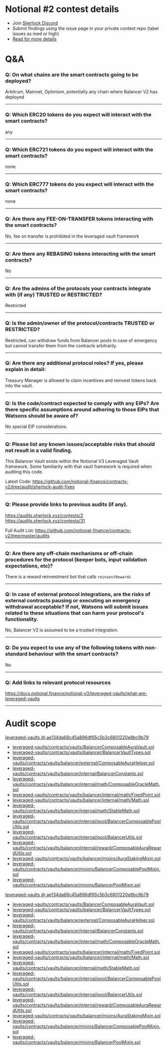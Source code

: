 
# Notional #2 contest details

- Join [Sherlock Discord](https://discord.gg/MABEWyASkp)
- Submit findings using the issue page in your private contest repo (label issues as med or high)
- [Read for more details](https://docs.sherlock.xyz/audits/watsons)

# Q&A

### Q: On what chains are the smart contracts going to be deployed?
Arbitrum, Mainnet, Optimism, potentially any chain where Balancer V2 has deployed
___

### Q: Which ERC20 tokens do you expect will interact with the smart contracts? 
any
___

### Q: Which ERC721 tokens do you expect will interact with the smart contracts? 
none
___

### Q: Which ERC777 tokens do you expect will interact with the smart contracts? 
none
___

### Q: Are there any FEE-ON-TRANSFER tokens interacting with the smart contracts?

No, fee on transfer is prohibited in the leveraged vault framework
___

### Q: Are there any REBASING tokens interacting with the smart contracts?

No
___

### Q: Are the admins of the protocols your contracts integrate with (if any) TRUSTED or RESTRICTED?
Restricted
___

### Q: Is the admin/owner of the protocol/contracts TRUSTED or RESTRICTED?
Restricted, can withdraw funds from Balancer pools in case of emergency but cannot transfer them from the contracts arbitrarily.
___

### Q: Are there any additional protocol roles? If yes, please explain in detail:
Treasury Manager is allowed to claim incentives and reinvest tokens back into the vault.
___

### Q: Is the code/contract expected to comply with any EIPs? Are there specific assumptions around adhering to those EIPs that Watsons should be aware of?
No special EIP considerations.
___

### Q: Please list any known issues/acceptable risks that should not result in a valid finding.
This Balancer Vault exists within the Notional V3 Leveraged Vault framework. Some familiarity with that vault framework is required when auditing this code.

Latest Code:
https://github.com/notional-finance/contracts-v2/tree/audit/sherlock-audit-fixes
___

### Q: Please provide links to previous audits (if any).
https://audits.sherlock.xyz/contests/2
https://audits.sherlock.xyz/contests/31

Full Audit List:
https://github.com/notional-finance/contracts-v2/tree/master/audits
___

### Q: Are there any off-chain mechanisms or off-chain procedures for the protocol (keeper bots, input validation expectations, etc)?
There is a reward reinvestment bot that calls `reinvestRewards`
___

### Q: In case of external protocol integrations, are the risks of external contracts pausing or executing an emergency withdrawal acceptable? If not, Watsons will submit issues related to these situations that can harm your protocol's functionality.
No, Balancer V2 is assumed to be a trusted integration.
___

### Q: Do you expect to use any of the following tokens with non-standard behaviour with the smart contracts?
No
___

### Q: Add links to relevant protocol resources
https://docs.notional.finance/notional-v3/leveraged-vaults/what-are-leveraged-vaults
___



# Audit scope


[leveraged-vaults @ ae134da68c45a896df65c5b3c6801220e8bc9b79](https://github.com/notional-finance/leveraged-vaults/tree/ae134da68c45a896df65c5b3c6801220e8bc9b79)
- [leveraged-vaults/contracts/vaults/BalancerComposableAuraVault.sol](leveraged-vaults/contracts/vaults/BalancerComposableAuraVault.sol)
- [leveraged-vaults/contracts/vaults/balancer/BalancerVaultTypes.sol](leveraged-vaults/contracts/vaults/balancer/BalancerVaultTypes.sol)
- [leveraged-vaults/contracts/vaults/balancer/external/ComposableAuraHelper.sol](leveraged-vaults/contracts/vaults/balancer/external/ComposableAuraHelper.sol)
- [leveraged-vaults/contracts/vaults/balancer/internal/BalancerConstants.sol](leveraged-vaults/contracts/vaults/balancer/internal/BalancerConstants.sol)
- [leveraged-vaults/contracts/vaults/balancer/internal/math/ComposableOracleMath.sol](leveraged-vaults/contracts/vaults/balancer/internal/math/ComposableOracleMath.sol)
- [leveraged-vaults/contracts/vaults/balancer/internal/math/FixedPoint.sol](leveraged-vaults/contracts/vaults/balancer/internal/math/FixedPoint.sol)
- [leveraged-vaults/contracts/vaults/balancer/internal/math/Math.sol](leveraged-vaults/contracts/vaults/balancer/internal/math/Math.sol)
- [leveraged-vaults/contracts/vaults/balancer/internal/math/StableMath.sol](leveraged-vaults/contracts/vaults/balancer/internal/math/StableMath.sol)
- [leveraged-vaults/contracts/vaults/balancer/internal/pool/BalancerComposablePoolUtils.sol](leveraged-vaults/contracts/vaults/balancer/internal/pool/BalancerComposablePoolUtils.sol)
- [leveraged-vaults/contracts/vaults/balancer/internal/pool/BalancerUtils.sol](leveraged-vaults/contracts/vaults/balancer/internal/pool/BalancerUtils.sol)
- [leveraged-vaults/contracts/vaults/balancer/internal/reward/ComposableAuraRewardUtils.sol](leveraged-vaults/contracts/vaults/balancer/internal/reward/ComposableAuraRewardUtils.sol)
- [leveraged-vaults/contracts/vaults/balancer/mixins/AuraStakingMixin.sol](leveraged-vaults/contracts/vaults/balancer/mixins/AuraStakingMixin.sol)
- [leveraged-vaults/contracts/vaults/balancer/mixins/BalancerComposablePoolMixin.sol](leveraged-vaults/contracts/vaults/balancer/mixins/BalancerComposablePoolMixin.sol)
- [leveraged-vaults/contracts/vaults/balancer/mixins/BalancerPoolMixin.sol](leveraged-vaults/contracts/vaults/balancer/mixins/BalancerPoolMixin.sol)




[leveraged-vaults @ ae134da68c45a896df65c5b3c6801220e8bc9b79](https://github.com/notional-finance/leveraged-vaults/tree/ae134da68c45a896df65c5b3c6801220e8bc9b79)
- [leveraged-vaults/contracts/vaults/BalancerComposableAuraVault.sol](leveraged-vaults/contracts/vaults/BalancerComposableAuraVault.sol)
- [leveraged-vaults/contracts/vaults/balancer/BalancerVaultTypes.sol](leveraged-vaults/contracts/vaults/balancer/BalancerVaultTypes.sol)
- [leveraged-vaults/contracts/vaults/balancer/external/ComposableAuraHelper.sol](leveraged-vaults/contracts/vaults/balancer/external/ComposableAuraHelper.sol)
- [leveraged-vaults/contracts/vaults/balancer/internal/BalancerConstants.sol](leveraged-vaults/contracts/vaults/balancer/internal/BalancerConstants.sol)
- [leveraged-vaults/contracts/vaults/balancer/internal/math/ComposableOracleMath.sol](leveraged-vaults/contracts/vaults/balancer/internal/math/ComposableOracleMath.sol)
- [leveraged-vaults/contracts/vaults/balancer/internal/math/FixedPoint.sol](leveraged-vaults/contracts/vaults/balancer/internal/math/FixedPoint.sol)
- [leveraged-vaults/contracts/vaults/balancer/internal/math/Math.sol](leveraged-vaults/contracts/vaults/balancer/internal/math/Math.sol)
- [leveraged-vaults/contracts/vaults/balancer/internal/math/StableMath.sol](leveraged-vaults/contracts/vaults/balancer/internal/math/StableMath.sol)
- [leveraged-vaults/contracts/vaults/balancer/internal/pool/BalancerComposablePoolUtils.sol](leveraged-vaults/contracts/vaults/balancer/internal/pool/BalancerComposablePoolUtils.sol)
- [leveraged-vaults/contracts/vaults/balancer/internal/pool/BalancerUtils.sol](leveraged-vaults/contracts/vaults/balancer/internal/pool/BalancerUtils.sol)
- [leveraged-vaults/contracts/vaults/balancer/internal/reward/ComposableAuraRewardUtils.sol](leveraged-vaults/contracts/vaults/balancer/internal/reward/ComposableAuraRewardUtils.sol)
- [leveraged-vaults/contracts/vaults/balancer/mixins/AuraStakingMixin.sol](leveraged-vaults/contracts/vaults/balancer/mixins/AuraStakingMixin.sol)
- [leveraged-vaults/contracts/vaults/balancer/mixins/BalancerComposablePoolMixin.sol](leveraged-vaults/contracts/vaults/balancer/mixins/BalancerComposablePoolMixin.sol)
- [leveraged-vaults/contracts/vaults/balancer/mixins/BalancerPoolMixin.sol](leveraged-vaults/contracts/vaults/balancer/mixins/BalancerPoolMixin.sol)


